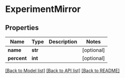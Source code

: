 # ExperimentMirror

## Properties
Name | Type | Description | Notes
------------ | ------------- | ------------- | -------------
**name** | **str** |  | [optional] 
**percent** | **int** |  | [optional] 

[[Back to Model list]](../README.md#documentation-for-models) [[Back to API list]](../README.md#documentation-for-api-endpoints) [[Back to README]](../README.md)


